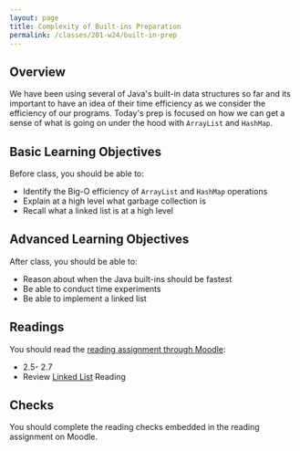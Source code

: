 ```yaml
---
layout: page
title: Complexity of Built-ins Preparation
permalink: /classes/201-w24/built-in-prep
---
```


## Overview
We have been using several of Java's built-in data structures so far and its important to have an idea of their time efficiency as we consider the efficiency of our programs. Today's prep is focused on how we can get a sense of what is going on under the hood with `ArrayList` and `HashMap`.

## Basic Learning Objectives
Before class, you should be able to: 
* Identify the Big-O efficiency of `ArrayList` and `HashMap` operations
* Explain at a high level what garbage collection is
* Recall what a linked list is at a high level


## Advanced Learning Objectives
After class, you should be able to:
* Reason about when the Java built-ins should be fastest
* Be able to conduct time experiments
* Be able to implement a linked list


## Readings
You should read the [reading assignment through Moodle](https://moodle.carleton.edu/mod/lti/view.php?id=907093):

* 2.5- 2.7
* Review [Linked List](https://moodle.carleton.edu/mod/lti/view.php?id=905601) Reading

## Checks
You should complete the reading checks embedded in the reading assignment on Moodle.
